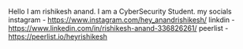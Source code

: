 Hello I am rishikesh anand.
I am a CyberSecurity Student.
my socials 
instagram - https://www.instagram.com/hey_anandrishikesh/
linkdin - https://www.linkedin.com/in/rishikesh-anand-336826261/
peerlist - https://peerlist.io/heyrishikesh


<!---
rishikesh-anand/rishikesh-anand is a ✨ special ✨ repository because its `README.md` (this file) appears on your GitHub profile.
You can click the Preview link to take a look at your changes.
--->
